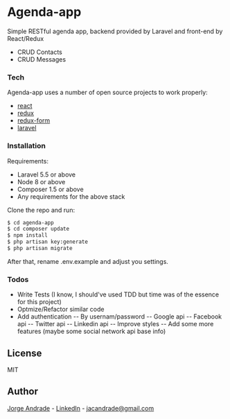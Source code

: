 # Agenda-app

Simple RESTful agenda app, backend provided by Laravel and front-end by React/Redux

  - CRUD Contacts
  - CRUD Messages

### Tech

Agenda-app uses a number of open source projects to work properly:

* [react]
* [redux]
* [redux-form]
* [laravel]


### Installation
Requirements:
* Laravel 5.5 or above
* Node 8 or above
* Composer 1.5 or above
* Any requirements for the above stack

Clone the repo and run:

```sh
$ cd agenda-app
$ cd composer update
$ npm install
$ php artisan key:generate
$ php artisan migrate
```

After that, rename .env.example and adjust you settings.


### Todos

 - Write Tests (I know, I should've used TDD but time was of the essence for this project)
 - Optmize/Refactor similar code
 - Add authentication
 -- By usernam/password
 -- Google api
-- Facebook api
-- Twitter api
-- Linkedin api
-- Improve styles
-- Add some more features (maybe some social network api base info)

License
----

MIT

Author
----
[Jorge Andrade] -  [LinkedIn] - jacandrade@gmail.com



[//]: # (These are reference links used in the body of this note and get stripped out when the markdown processor does its job. There is no need to format nicely because it shouldn't be seen. Thanks SO - http://stackoverflow.com/questions/4823468/store-comments-in-markdown-syntax)


   [react]: <https://reactjs.org>
   [redux]: <https://redux.js.org>
   [redux-form]: <https://redux-form.com>
   [laravel]: <https://laravel.com/>
   [Jorge Andrade]: <http://registry.jsonresume.org/jorge_andrade>
[LinkedIn]: <https://www.linkedin.com/in/jorge-andrade-fullstack/>


